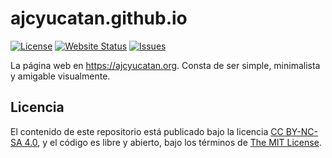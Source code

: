 # ajcyucatan.github.io

[![License](https://img.shields.io/github/license/ajcyucatan/ajcyucatan.github.io?style=popout-square)](https://github.com/ajcyucatan/ajcyucatan.github.io/blob/master/LICENSE "License")
[![Website Status](https://img.shields.io/website?style=flat-square&url=https%3A%2F%2Fajcyucatan.org)](https://ajcyucatan.org "Website Status")
[![Issues](https://img.shields.io/github/issues/ajcyucatan/ajcyucatan.github.io?style=popout-square)](https://github.com/ajcyucatan/ajcyucatan.github.io/issues "Issues")

La página web en https://ajcyucatan.org. Consta de ser simple, minimalista y amigable visualmente.


## Licencia

El contenido de este repositorio está publicado bajo la licencia [CC BY-NC-SA 4.0](https://creativecommons.org/licenses/by-nc-sa/4.0), y el código es libre y abierto, bajo los términos de [The MIT License](https://mit-license.org).
